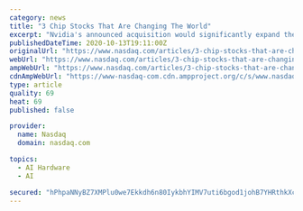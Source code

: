 ```yaml
---
category: news
title: "3 Chip Stocks That Are Changing The World"
excerpt: "Nvidia's announced acquisition would significantly expand the enterprise's chip market control. Nvidia now primarily focuses on GPUs and is leveraging the technology's hyperfast computing power to develop \"true AI.\" The purchase of Arm will give Nvidia a ..."
publishedDateTime: 2020-10-13T19:11:00Z
originalUrl: "https://www.nasdaq.com/articles/3-chip-stocks-that-are-changing-the-world-2020-10-13"
webUrl: "https://www.nasdaq.com/articles/3-chip-stocks-that-are-changing-the-world-2020-10-13"
ampWebUrl: "https://www.nasdaq.com/articles/3-chip-stocks-that-are-changing-the-world-2020-10-13?amp"
cdnAmpWebUrl: "https://www-nasdaq-com.cdn.ampproject.org/c/s/www.nasdaq.com/articles/3-chip-stocks-that-are-changing-the-world-2020-10-13?amp"
type: article
quality: 69
heat: 69
published: false

provider:
  name: Nasdaq
  domain: nasdaq.com

topics:
  - AI Hardware
  - AI

secured: "hPhpaNNyBZ7XMPlu0we7Ekkdh6n80IykbhYIMV7uti6bgod1johB7YHRthkXceIlS6oSAfk+n5maiFzB8FXN9sOSXjO+H6mJPpYLQ+lkQ1JLBo6gi/Iiol5k5QQAETMaJyknQckV2edNtfScF3fNwPlB1eVtRTavHyjfVUjkRfZPUI8OfJLSN8jdGwo4CQ4a74j0B48BC7Wf2A8zp35rgHXWhLm/MHcKZmuWY41iJfoV0WLlql3HBtnehkF6ax4AKCKLCcBh/73QyUjPeheChbBnYzMk6M4hpnUmbBfCeS/u4PAPX2tY9f8Rr9aEQxTbVLMopC3DaiC22lDHKqX4HZWiShrRlLql9BZzfVk+Wb8=;olIN1rhsIpNGPgLdrLM4Aw=="
---
```



